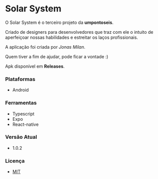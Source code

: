 # Solar System 

O Solar System é o terceiro projeto da **umpontoseis**. 

Criado de designers para desenvolvedores que traz com ele o intuito de aperfeiçoar 
nossas habilidades e estreitar os laços profissionais. 

A aplicação foi criada por *Jonas Milan*.

Quem tiver a fim de ajudar, pode ficar a vontade :)

Apk disponível em **Releases**.

### Plataformas
- Android

### Ferramentas
- Typescript
- Expo
- React-native

### Versão Atual
- 1.0.2

### Licença
- [MIT](/docs/LICENÇA)
